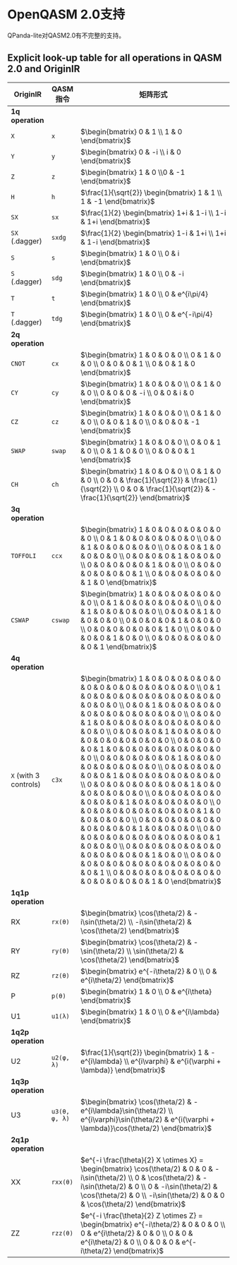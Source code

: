 # OpenQASM 2.0支持

QPanda-lite对QASM2.0有不完整的支持。

## Explicit look-up table for all operations in QASM 2.0 and OriginIR

OriginIR | QASM指令 | 矩阵形式 |
|----------|----------|----------|
| **1q operation** |
| `X`      | `x`      | $\begin{bmatrix} 0 & 1 \\ 1 & 0 \end{bmatrix}$ |
| `Y`      | `y`      | $\begin{bmatrix} 0 & -i \\ i & 0 \end{bmatrix}$ |
| `Z`      | `z`      | $\begin{bmatrix} 1 & 0 \\0 & -1 \end{bmatrix}$ |
| `H`      | `h`      | $\frac{1}{\sqrt{2}} \begin{bmatrix} 1 & 1 \\ 1 & -1 \end{bmatrix}$ |
| `SX`     | `sx`     | $\frac{1}{2} \begin{bmatrix} 1+i & 1-i \\ 1-i & 1+i \end{bmatrix}$ |
| `SX` (.dagger) | `sxdg`   | $\frac{1}{2} \begin{bmatrix} 1-i & 1+i \\ 1+i & 1-i \end{bmatrix}$ |
| `S`      | `s`      | $\begin{bmatrix} 1 & 0 \\ 0 & i \end{bmatrix}$ |
| `S`  (.dagger) | `sdg`    | $\begin{bmatrix} 1 & 0 \\ 0 & -i \end{bmatrix}$ |
| `T`      | `t`      | $\begin{bmatrix} 1 & 0 \\ 0 & e^{i\pi/4} \end{bmatrix}$ |
| `T`  (.dagger) | `tdg`    | $\begin{bmatrix} 1 & 0 \\ 0 & e^{-i\pi/4} \end{bmatrix}$ |
| **2q operation** |
| `CNOT`   | `cx`     | $\begin{bmatrix} 1 & 0 & 0 & 0 \\ 0 & 1 & 0 & 0 \\ 0 & 0 & 0 & 1 \\ 0 & 0 & 1 & 0 \end{bmatrix}$ |
| `CY`     | `cy`     | $\begin{bmatrix} 1 & 0 & 0 & 0 \\ 0 & 1 & 0 & 0 \\ 0 & 0 & 0 & -i \\ 0 & 0 & i & 0 \end{bmatrix}$ |
| `CZ`     | `cz`     | $\begin{bmatrix} 1 & 0 & 0 & 0 \\ 0 & 1 & 0 & 0 \\ 0 & 0 & 1 & 0 \\ 0 & 0 & 0 & -1 \end{bmatrix}$ |
| `SWAP`   | `swap`   | $\begin{bmatrix} 1 & 0 & 0 & 0 \\ 0 & 0 & 1 & 0 \\ 0 & 1 & 0 & 0 \\ 0 & 0 & 0 & 1 \end{bmatrix}$ |
| `CH`     | `ch`     | $\begin{bmatrix} 1 & 0 & 0 & 0 \\ 0 & 1 & 0 & 0 \\ 0 & 0 & \frac{1}{\sqrt{2}} & \frac{1}{\sqrt{2}} \\ 0 & 0 & \frac{1}{\sqrt{2}} & -\frac{1}{\sqrt{2}} \end{bmatrix}$ |
| **3q operation** |
| `TOFFOLI` | `ccx`    | $\begin{bmatrix} 1 & 0 & 0 & 0 & 0 & 0 & 0 & 0 \\ 0 & 1 & 0 & 0 & 0 & 0 & 0 & 0 \\ 0 & 0 & 1 & 0 & 0 & 0 & 0 & 0 \\ 0 & 0 & 0 & 1 & 0 & 0 & 0 & 0 \\ 0 & 0 & 0 & 0 & 1 & 0 & 0 & 0 \\ 0 & 0 & 0 & 0 & 0 & 1 & 0 & 0 \\ 0 & 0 & 0 & 0 & 0 & 0 & 0 & 1 \\ 0 & 0 & 0 & 0 & 0 & 0 & 1 & 0 \end{bmatrix}$ |
| `CSWAP`   | `cswap`  | $\begin{bmatrix} 1 & 0 & 0 & 0 & 0 & 0 & 0 & 0 \\ 0 & 1 & 0 & 0 & 0 & 0 & 0 & 0 \\ 0 & 0 & 1 & 0 & 0 & 0 & 0 & 0 \\ 0 & 0 & 0 & 1 & 0 & 0 & 0 & 0 \\ 0 & 0 & 0 & 0 & 1 & 0 & 0 & 0 \\ 0 & 0 & 0 & 0 & 0 & 0 & 1 & 0 \\ 0 & 0 & 0 & 0 & 0 & 1 & 0 & 0 \\ 0 & 0 & 0 & 0 & 0 & 0 & 0 & 1 \end{bmatrix}$ |
| **4q operation** |
| `X` (with 3 controls) | `c3x` | $\begin{bmatrix} 1 & 0 & 0 & 0 & 0 & 0 & 0 & 0 & 0 & 0 & 0 & 0 & 0 & 0 & 0 & 0 \\ 0 & 1 & 0 & 0 & 0 & 0 & 0 & 0 & 0 & 0 & 0 & 0 & 0 & 0 & 0 & 0 \\ 0 & 0 & 1 & 0 & 0 & 0 & 0 & 0 & 0 & 0 & 0 & 0 & 0 & 0 & 0 & 0 \\ 0 & 0 & 0 & 1 & 0 & 0 & 0 & 0 & 0 & 0 & 0 & 0 & 0 & 0 & 0 & 0 \\ 0 & 0 & 0 & 0 & 1 & 0 & 0 & 0 & 0 & 0 & 0 & 0 & 0 & 0 & 0 & 0 \\ 0 & 0 & 0 & 0 & 0 & 1 & 0 & 0 & 0 & 0 & 0 & 0 & 0 & 0 & 0 & 0 \\ 0 & 0 & 0 & 0 & 0 & 0 & 1 & 0 & 0 & 0 & 0 & 0 & 0 & 0 & 0 & 0 \\ 0 & 0 & 0 & 0 & 0 & 0 & 0 & 1 & 0 & 0 & 0 & 0 & 0 & 0 & 0 & 0 \\ 0 & 0 & 0 & 0 & 0 & 0 & 0 & 0 & 1 & 0 & 0 & 0 & 0 & 0 & 0 & 0 \\ 0 & 0 & 0 & 0 & 0 & 0 & 0 & 0 & 0 & 1 & 0 & 0 & 0 & 0 & 0 & 0 \\ 0 & 0 & 0 & 0 & 0 & 0 & 0 & 0 & 0 & 0 & 1 & 0 & 0 & 0 & 0 & 0 \\ 0 & 0 & 0 & 0 & 0 & 0 & 0 & 0 & 0 & 0 & 0 & 1 & 0 & 0 & 0 & 0 \\ 0 & 0 & 0 & 0 & 0 & 0 & 0 & 0 & 0 & 0 & 0 & 0 & 1 & 0 & 0 & 0 \\ 0 & 0 & 0 & 0 & 0 & 0 & 0 & 0 & 0 & 0 & 0 & 0 & 0 & 1 & 0 & 0 \\ 0 & 0 & 0 & 0 & 0 & 0 & 0 & 0 & 0 & 0 & 0 & 0 & 0 & 0 & 0 & 1 \\ 0 & 0 & 0 & 0 & 0 & 0 & 0 & 0 & 0 & 0 & 0 & 0 & 0 & 0 & 1 & 0 \end{bmatrix}$ |
| **1q1p operation**|
| RX        | `rx(θ)`  | $\begin{bmatrix} \cos(\theta/2) & -i\sin(\theta/2) \\ -i\sin(\theta/2) & \cos(\theta/2) \end{bmatrix}$ |
| RY        | `ry(θ)`  | $\begin{bmatrix} \cos(\theta/2) & -\sin(\theta/2) \\ \sin(\theta/2) & \cos(\theta/2) \end{bmatrix}$ |
| RZ        | `rz(θ)`  | $\begin{bmatrix} e^{-i\theta/2} & 0 \\ 0 & e^{i\theta/2} \end{bmatrix}$ |
| P         | `p(θ)`   | $\begin{bmatrix} 1 & 0 \\ 0 & e^{i\theta} \end{bmatrix}$ |
| U1        | `u1(λ)`  | $\begin{bmatrix} 1 & 0 \\ 0 & e^{i\lambda} \end{bmatrix}$ |
| **1q2p operation**|
| U2        | `u2(φ, λ)` | $\frac{1}{\sqrt{2}} \begin{bmatrix} 1 & -e^{i\lambda} \\ e^{i\varphi} & e^{i(\varphi + \lambda)} \end{bmatrix}$ |
| **1q3p operation**|
| U3        | `u3(θ, φ, λ)` | $\begin{bmatrix} \cos(\theta/2) & -e^{i\lambda}\sin(\theta/2) \\ e^{i\varphi}\sin(\theta/2) & e^{i(\varphi + \lambda)}\cos(\theta/2) \end{bmatrix}$ |
| **2q1p operation**|
| XX        | `rxx(θ)` | $e^{-i \frac{\theta}{2} X \otimes X} = \begin{bmatrix} \cos(\theta/2) & 0 & 0 & -i\sin(\theta/2) \\ 0 & \cos(\theta/2) & -i\sin(\theta/2) & 0 \\ 0 & -i\sin(\theta/2) & \cos(\theta/2) & 0 \\ -i\sin(\theta/2) & 0 & 0 & \cos(\theta/2) \end{bmatrix}$ |
| ZZ        | `rzz(θ)` | $e^{-i \frac{\theta}{2} Z \otimes Z} = \begin{bmatrix} e^{-i\theta/2} & 0 & 0 & 0 \\ 0 & e^{i\theta/2} & 0 & 0 \\ 0 & 0 & e^{i\theta/2} & 0 \\ 0 & 0 & 0 & e^{-i\theta/2} \end{bmatrix}$ |